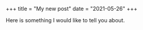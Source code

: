 +++
title = "My new post"
date = "2021-05-26"
+++

Here is something I would like to tell you about.
